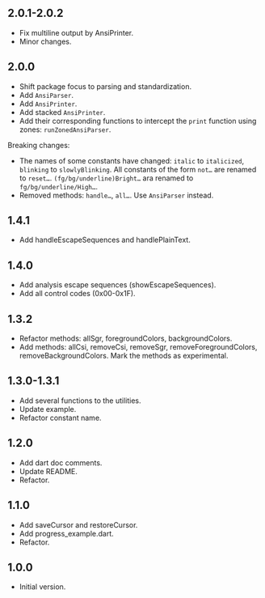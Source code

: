 ## 2.0.1-2.0.2

- Fix multiline output by AnsiPrinter.
- Minor changes.

## 2.0.0

- Shift package focus to parsing and standardization.
- Add `AnsiParser`.
- Add `AnsiPrinter`.
- Add stacked `AnsiPrinter`.
- Add their corresponding functions to intercept the `print` function using
  zones: `runZonedAnsiParser`.

Breaking changes:
- The names of some constants have changed: `italic` to `italicized`,
  `blinking` to `slowlyBlinking`. All constants of the form `not…` are
  renamed to `reset…`. `(fg/bg/underline)Bright…` ara renamed to
  `fg/bg/underline/High…`.
- Removed methods: `handle…`, `all…`. Use `AnsiParser` instead.


## 1.4.1

- Add handleEscapeSequences and handlePlainText.

## 1.4.0

- Add analysis escape sequences (showEscapeSequences).
- Add all control codes (0x00-0x1F).

## 1.3.2

- Refactor methods: allSgr, foregroundColors, backgroundColors.
- Add methods: allCsi, removeCsi, removeSgr, removeForegroundColors,
  removeBackgroundColors. Mark the methods as experimental.

## 1.3.0-1.3.1

- Add several functions to the utilities.
- Update example.
- Refactor constant name.

## 1.2.0

- Add dart doc comments.
- Update README.
- Refactor.

## 1.1.0

- Add saveCursor and restoreCursor.
- Add progress_example.dart.
- Refactor.

## 1.0.0

- Initial version.
